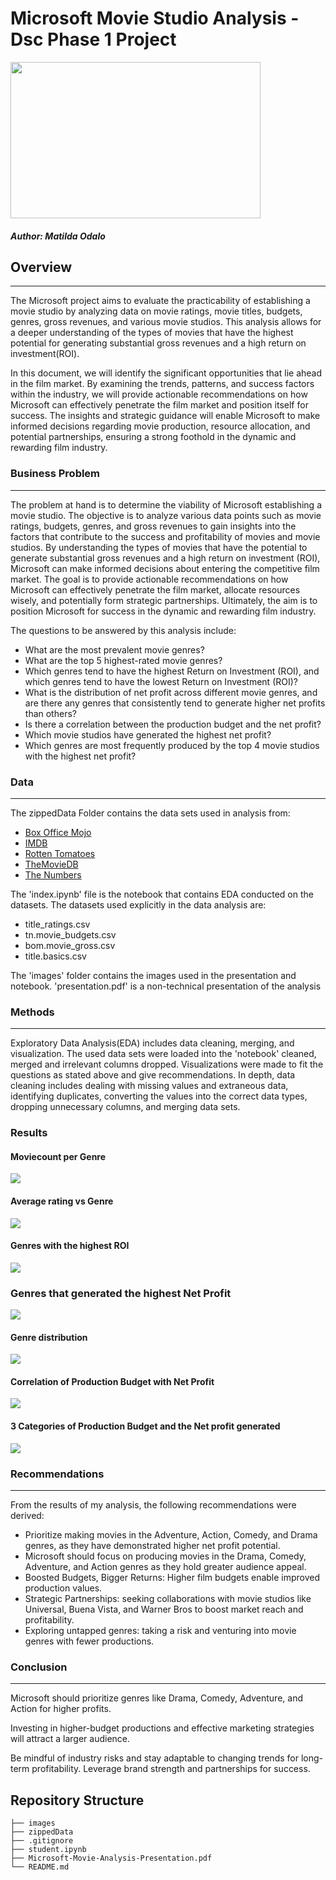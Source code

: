 # Microsoft Movie Studio Analysis - Dsc Phase 1 Project

<img src="images/download.jpeg" width="400" height="250">

##### Author: Matilda Odalo

## Overview
***
The Microsoft project aims to evaluate the practicability of establishing a movie studio by analyzing data on movie ratings, movie titles, budgets, genres, gross revenues, and various movie studios. This analysis allows for a deeper understanding of the types of movies that have the highest potential for generating substantial gross revenues and a high return on investment(ROI).

In this document, we will identify the significant opportunities that lie ahead in the film market. By examining the trends, patterns, and success factors within the industry, we will provide actionable recommendations on how Microsoft can effectively penetrate the film market and position itself for success. The insights and strategic guidance will enable Microsoft to make informed decisions regarding movie production, resource allocation, and potential partnerships, ensuring a strong foothold in the dynamic and rewarding film industry.

### Business Problem
***
The problem at hand is to determine the viability of Microsoft establishing a movie studio. The objective is to analyze various data points such as movie ratings, budgets, genres, and gross revenues to gain insights into the factors that contribute to the success and profitability of movies and movie studios. By understanding the types of movies that have the potential to generate substantial gross revenues and a high return on investment (ROI), Microsoft can make informed decisions about entering the competitive film market. The goal is to provide actionable recommendations on how Microsoft can effectively penetrate the film market, allocate resources wisely, and potentially form strategic partnerships. Ultimately, the aim is to position Microsoft for success in the dynamic and rewarding film industry.

The questions to be answered by this analysis include:

- What are the most prevalent movie genres?
-  What are the top 5 highest-rated movie genres?
- Which genres tend to have the highest Return on Investment (ROI), and which genres tend to have the lowest Return on Investment (ROI)?
- What is the distribution of net profit across different movie genres, and are there any genres that consistently tend to generate higher net profits than others?
-  Is there a correlation between the production budget and the net profit?
- Which movie studios have generated the highest net profit?
- Which genres are most frequently produced by the top 4 movie studios with the highest net profit?

### Data 
***
The zippedData Folder contains the data sets used in analysis from:
- [Box Office Mojo](https://www.boxofficemojo.com/)
- [IMDB](https://www.imdb.com/)
- [Rotten Tomatoes](https://www.rottentomatoes.com/)
- [TheMovieDB](https://www.themoviedb.org/)
- [The Numbers](https://www.the-numbers.com/)  

The 'index.ipynb' file is the notebook that contains EDA conducted on the datasets.
The datasets used explicitly in the data analysis are:
- title_ratings.csv
- tn.movie_budgets.csv
- bom.movie_gross.csv
- title.basics.csv
 
The 'images' folder contains the images used in the presentation and notebook.
'presentation.pdf' is a non-technical presentation of the analysis

### Methods
***
Exploratory Data Analysis(EDA) includes data cleaning, merging, and visualization.
The used data sets were loaded into the 'notebook' cleaned, merged and irrelevant columns dropped. Visualizations were made to fit the questions as stated above and give recommendations.
In depth, data cleaning includes dealing with missing values and extraneous data, identifying duplicates, converting the values into the correct data types, dropping unnecessary columns, and merging data sets.
### Results
#### Moviecount per Genre
<img src= "images/moviecountpergenre.png">

#### Average rating vs Genre
<img src= "images/averageratingvsgenre.png">

#### Genres with the highest ROI
<img src= "images/averageROIvsgenre.png">

### Genres that generated the highest Net Profit
<img src= "images/netprofitvsgenre.png">

#### Genre distribution
<img src= "images/genre_distribution.png">

#### Correlation of Production Budget with Net Profit
<img src= "images/netprofitvsbudget.png">

#### 3 Categories of Production Budget and the Net profit generated
<img src= "images/budgetandprofit.png">

### Recommendations
***
From the results of my analysis, the following recommendations were derived:
- Prioritize making movies in the Adventure, Action, Comedy, and Drama genres, as they have demonstrated higher net profit potential.
- Microsoft should focus on producing movies in the Drama, Comedy, Adventure, and Action genres as they hold greater audience appeal.
- Boosted Budgets, Bigger Returns: Higher film budgets enable improved production values.
- Strategic Partnerships: seeking collaborations with movie studios like Universal, Buena Vista, and Warner Bros to boost market reach and profitability.
- Exploring untapped genres: taking a risk and venturing into movie genres with fewer productions.


### Conclusion
***
Microsoft should prioritize genres like Drama, Comedy, Adventure, and Action for higher profits.


Investing in higher-budget productions and effective marketing strategies will attract a larger audience. 


Be mindful of industry risks and stay adaptable to changing trends for long-term profitability. Leverage brand strength and partnerships for success.

## Repository Structure

```
├── images
├── zippedData
├── .gitignore
├── student.ipynb
├── Microsoft-Movie-Analysis-Presentation.pdf
└── README.md
```
	
